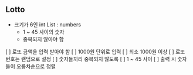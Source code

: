 ## Lotto
- 크기가 6인 int List : numbers
  - 1 ~ 45 사이의 숫자
  - 중복되지 않아야 함

[ ] 로또 금액을 입력 받아야 함
    [ ] 1000원 단위로 입력
    [ ] 최소 1000원 이상
[ ] 로또 번호는 랜덤으로 설정
    [ ] 숫자들끼리 중복되지 않도록
    [ ] 1 ~ 45 사이
[ ] 출력 시 숫자들이 오름차순으로 정렬
